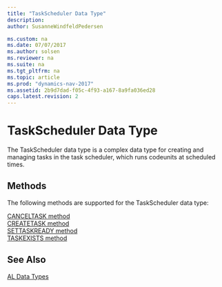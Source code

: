 ```yaml
---
title: "TaskScheduler Data Type"
description: 
author: SusanneWindfeldPedersen

ms.custom: na
ms.date: 07/07/2017
ms.author: solsen
ms.reviewer: na
ms.suite: na
ms.tgt_pltfrm: na
ms.topic: article
ms.prod: "dynamics-nav-2017"
ms.assetid: 2b9d7dad-f05c-4f93-a167-8a9fa036ed28
caps.latest.revision: 2
---
```

# TaskScheduler Data Type
The TaskScheduler data type is a complex data type for creating and managing tasks in the task scheduler, which runs codeunits at scheduled times.  

## Methods
The following methods are supported for the TaskScheduler data type:

[CANCELTASK method](../methods/devenv-canceltask-method.md)   
[CREATETASK method](../methods/devenv-createtask-method.md)   
[SETTASKREADY method](../methods/devenv-settaskready-method.md)   
[TASKEXISTS method](../methods/devenv-taskexists-method.md)

## See Also  
[AL Data Types](devenv-al-data-types.md)  